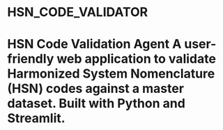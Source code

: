# HSN_CODE_VALIDATOR
# HSN Code Validation Agent  A user-friendly web application to validate Harmonized System Nomenclature (HSN) codes against a master dataset. Built with Python and Streamlit.
